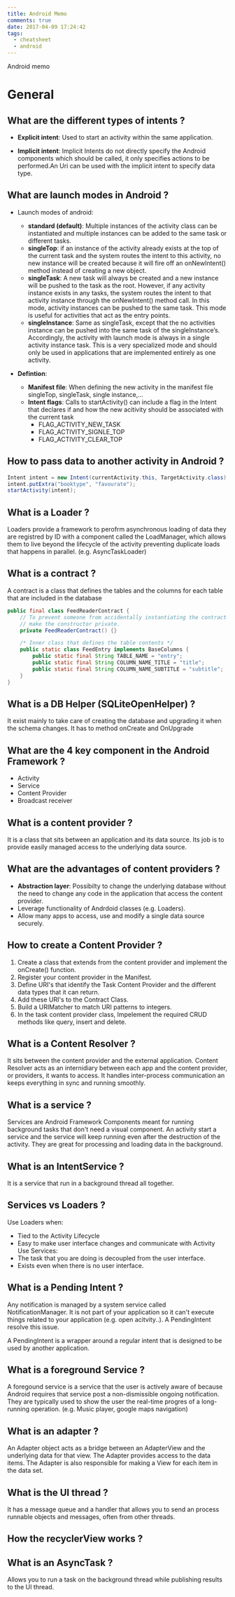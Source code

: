 ```yaml
---
title: Android Memo
comments: true
date: 2017-04-09 17:24:42
tags:
  - cheatsheet
  - android
---
```

Android memo
<!-- more -->
# General

## What are the different types of intents ?

  - **Explicit intent**: Used to start an activity within the same application.
  
  - **Implicit intent**: Implicit Intents do not directly specify the Android components which should be called, it only specifies actions to be performed.An Uri can be used with the implicit intent to specify data type.

## What are launch modes in Android ?

- Launch modes of android:
  - **standard (default)**: Multiple instances of the activity class can be instantiated and multiple instances can be added to the same task or different tasks.
  - **singleTop**: if an instance of the activity already exists at the top of the current task and the system routes the intent to this activity, no new instance will be created because it will fire off an onNewIntent() method instead of creating a new object.
  - **singleTask**: A new task will always be created and a new instance will be pushed to the task as the root. However, if any activity instance exists in any tasks, the system routes the intent to that activity instance through the onNewIntent() method call. In this mode, activity instances can be pushed to the same task. This mode is useful for activities that act as the entry points.
  - **singleInstance**: Same as singleTask, except that the no activities instance can be pushed into the same task of the singleInstance’s. Accordingly, the activity with launch mode is always in a single activity instance task. This is a very specialized mode and should only be used in applications that are implemented entirely as one activity.
 - **Defintion**:
 
    - **Manifest file**: When defining the new activity in the manifest file singleTop, singleTask, single instance,...
    - **Intent flags**: Calls to startActivity() can include a flag in the Intent that declares if and how the new acitivity should be associated with the current task
        - FLAG_ACTIVITY_NEW_TASK
        - FLAG_ACTIVITY_SIGNLE_TOP
        - FLAG_ACTIVITY_CLEAR_TOP

## How to pass data to another activity in Android ?

```java
Intent intent = new Intent(currentActivity.this, TargetActivity.class);
intent.putExtra("booktype", "favourate");
startActivity(intent);
```

## What is a Loader ?

Loaders provide a framework to perofrm asynchronous loading of data they are registred by ID with a component called the LoadManager, which allows them to live beyond the lifecycle of the activity preventing duplicate loads that happens in parallel. (e.g. AsyncTaskLoader)

## What is a contract ?

A contract is a class that defines the tables and the columns for each table that are included in the database
```java
public final class FeedReaderContract {
    // To prevent someone from accidentally instantiating the contract class,
    // make the constructor private.
    private FeedReaderContract() {}

    /* Inner class that defines the table contents */
    public static class FeedEntry implements BaseColumns {
        public static final String TABLE_NAME = "entry";
        public static final String COLUMN_NAME_TITLE = "title";
        public static final String COLUMN_NAME_SUBTITLE = "subtitle";
    }
}
```

## What is a DB Helper (SQLiteOpenHelper) ?
It exist mainly to take care of creating the database and upgrading it when the schema changes.
It has to method onCreate and OnUpgrade

## What are the 4 key component in the Android Framework ?

- Activity
- Service
- Content Provider
- Broadcast receiver

## What is a content provider ?
It is a class that sits between an application and its data source. Its job is to provide easily managed access to the underlying data source.

## What are the advantages of content providers ?
- **Abstraction layer**: Possibilty to change the underlying database without the need to change any code in the application that access the content provider.
- Leverage functionality of Andrdoid classes (e.g. Loaders).
- Allow many apps to access, use and modify a single data source securely.

## How to create a Content Provider ?
1. Create a class that extends from the content provider and implement the onCreate() function.
2. Register your content provider in the Manifest.
3. Define URI's that identify the Task Content Provider and the different data types that it can return.
4. Add these URI's to the Contract Class.
5. Build a URIMatcher to match URI patterns to integers.
6. In the task content provider class, Impelement the required CRUD methods like query, insert and delete.



## What is a Content Resolver ?
It sits between the content provider and the external application. Content Resolver acts as an internidiary between each app and the content provider, or providers, it wants to access. It handles inter-process communication an keeps everything in sync and running smoothly.



## What is a service ?

Services are Android Framework Components meant for running background tasks that don't need a visual component. An activity start a service and the service will keep running even after the destruction of the activity. They are great for processing and loading data in the background.

## What is an IntentService ?
It is a service that run in a background thread all together.


## Services vs Loaders ?

Use Loaders when:
- Tied to the Activity Lifecycle
- Easy to make user interface changes and communicate with Activity
Use Services:
- The task that you are doing is decoupled from the user interface.
- Exists even when there is no user interface.


## What is a Pending Intent ?
Any notification is managed by a system service called NotificationManager. It is not part of your application so it can't execute things related to your application (e.g. open acitvity..). A PendingIntent resolve this issue.

A PendingIntent is a wrapper around a regular intent that is designed to be used by another application.

## What is a foreground Service ?
A foregound service is a service that the user is actively aware of because Android requires that service post a non-dismissible ongoing notification. They are typically used to show the user the real-time progres of a long-running operation. (e.g. Music player, google maps navigation)

## What is an adapter ?
An Adapter object acts as a bridge between an AdapterView and the underlying data for that view. The Adapter provides access to the data items. The Adapter is also responsible for making a View for each item in the data set.

## What is the UI thread ?
It has a message queue and a handler that allows you to send an process runnable objects and messages, often from other threads.

## How the recyclerView works ?

## What is an AsyncTask ?
Allows you to run a task on the background thread while publishing results to the UI thread.
